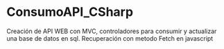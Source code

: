 # ConsumoAPI_CSharp
 Creación de API WEB con MVC, controladores para consumir y actualizar una base de datos en sql. Recuperación con metodo Fetch en javascript
